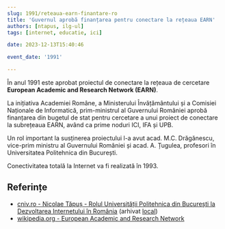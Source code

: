 ```yaml
---
slug: 1991/reteaua-earn-finantare-ro
title: 'Guvernul aprobă finanțarea pentru conectare la rețeaua EARN'
authors: [ntapus, ilg-ul]
tags: [internet, educatie, ici]

date: 2023-12-13T15:40:46

event_date: '1991'

---
```


În anul 1991 este aprobat proiectul de conectare la rețeaua de cercetare
**European Academic and Research Network (EARN)**.

<!-- truncate -->

La inițiativa Academiei Române, a Ministerului Învățământului și a Comisiei Naționale de Informatică, prim-ministrul al Guvernului României aprobă finanțarea din bugetul de stat pentru cercetare a unui proiect de conectare la subrețeaua EARN, având ca prime noduri ICI, IFA și UPB.

Un rol important la susținerea proiectului l-a avut acad. M.C. Drăgănescu, vice-prim ministru al Guvernului României și acad. A. Țugulea, profesori în Universitatea Politehnica din București.

Conectivitatea totală la Internet va fi realizată în 1993.

## Referințe

- [cniv.ro - Nicolae Tăpuș - Rolul Universității Politehnica din București la Dezvoltarea Internetului în România](https://cniv.ro/documents/26/CNIV_Volum_Aniversar_2023_-_Versiune_Online_DPxioQg.pdf) (arhivat [local](https://cronica-it.github.io/arhiva/#2023))
- [wikipedia.org - European Academic and Research Network](https://en.wikipedia.org/wiki/European_Academic_and_Research_Network)

